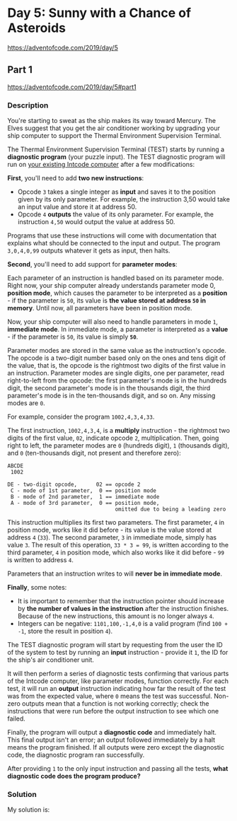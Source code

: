 # Day 5: Sunny with a Chance of Asteroids
https://adventofcode.com/2019/day/5

## Part 1
https://adventofcode.com/2019/day/5#part1

### Description
You're starting to sweat as the ship makes its way toward Mercury. The Elves suggest that you get the air conditioner working by upgrading your ship computer to support the Thermal Environment Supervision Terminal.

The Thermal Environment Supervision Terminal (TEST) starts by running a **diagnostic program** (your puzzle input). The TEST diagnostic program will run on [your existing Intcode computer](https://adventofcode.com/2019/day/2) after a few modifications:

**First**, you'll need to add **two new instructions**:
* Opcode `3` takes a single integer as **input** and saves it to the position given by its only parameter. For example, the instruction 3,50 would take an input value and store it at address 50.
* Opcode `4` **outputs** the value of its only parameter. For example, the instruction `4,50` would output the value at address 50.

Programs that use these instructions will come with documentation that explains what should be connected to the input and output. The program `3,0,4,0,99` outputs whatever it gets as input, then halts.

**Second**, you'll need to add support for **parameter modes**:

Each parameter of an instruction is handled based on its parameter mode. Right now, your ship computer already understands parameter mode 0, **position mode**, which causes the parameter to be interpreted as a **position** - if the parameter is `50`, its value is **the value stored at address `50` in memory**. Until now, all parameters have been in position mode.

Now, your ship computer will also need to handle parameters in mode `1`, **immediate mode**. In immediate mode, a parameter is interpreted as a **value** - if the parameter is `50`, its value is simply **`50`**.

Parameter modes are stored in the same value as the instruction's opcode. The opcode is a two-digit number based only on the ones and tens digit of the value, that is, the opcode is the rightmost two digits of the first value in an instruction. Parameter modes are single digits, one per parameter, read right-to-left from the opcode: the first parameter's mode is in the hundreds digit, the second parameter's mode is in the thousands digit, the third parameter's mode is in the ten-thousands digit, and so on. Any missing modes are `0`.

For example, consider the program `1002,4,3,4,33`.

The first instruction, `1002,4,3,4`, is a **multiply** instruction - the rightmost two digits of the first value, `02`, indicate opcode `2`, multiplication. Then, going right to left, the parameter modes are `0` (hundreds digit), `1` (thousands digit), and `0` (ten-thousands digit, not present and therefore zero):

```
ABCDE
 1002

DE - two-digit opcode,      02 == opcode 2
 C - mode of 1st parameter,  0 == position mode
 B - mode of 2nd parameter,  1 == immediate mode
 A - mode of 3rd parameter,  0 == position mode,
                                  omitted due to being a leading zero
```

This instruction multiplies its first two parameters. The first parameter, `4` in position mode, works like it did before - its value is the value stored at address `4` (`33`). The second parameter, `3` in immediate mode, simply has value `3`. The result of this operation, `33 * 3 = 99`, is written according to the third parameter, `4` in position mode, which also works like it did before - `99` is written to address `4`.

Parameters that an instruction writes to will **never be in immediate mode**.

**Finally**, some notes:
* It is important to remember that the instruction pointer should increase by **the number of values in the instruction** after the instruction finishes. Because of the new instructions, this amount is no longer always `4`.
* Integers can be negative: `1101,100,-1,4,0` is a valid program (find `100 + -1`, store the result in position `4`).

The TEST diagnostic program will start by requesting from the user the ID of the system to test by running an **input** instruction - provide it `1`, the ID for the ship's air conditioner unit.

It will then perform a series of diagnostic tests confirming that various parts of the Intcode computer, like parameter modes, function correctly. For each test, it will run an **output** instruction indicating how far the result of the test was from the expected value, where `0` means the test was successful. Non-zero outputs mean that a function is not working correctly; check the instructions that were run before the output instruction to see which one failed.

Finally, the program will output a **diagnostic code** and immediately halt. This final output isn't an error; an output followed immediately by a halt means the program finished. If all outputs were zero except the diagnostic code, the diagnostic program ran successfully.

After providing `1` to the only input instruction and passing all the tests, **what diagnostic code does the program produce?**

### Solution
My solution is: 